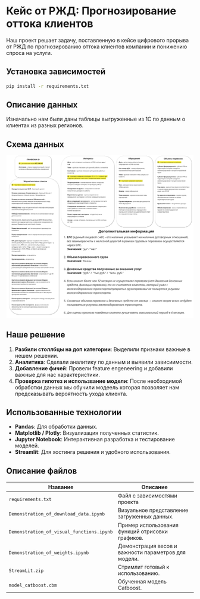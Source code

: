 
# Кейс от РЖД: Прогнозирование оттока клиентов

Наш проект решает задачу, поставленную в кейсе цифрового прорыва от РЖД по прогнозированию оттока клиентов компании и понижению спроса на услуги.

## Установка зависимостей
```bash
pip install -r requirements.txt
```
## Описание данных

Изначально нам были даны таблицы выгруженные из 1С по данным о клиентах из разных регионов.

## Схема данных
![Alt text](datachema.jpg)
## Наше решение

1. **Разбили столлбцы на доп категории**: Выделили признаки важные в нешем решении.
2. **Аналитика**: Сделали аналитику по данным и выявили зависиимости.
3. **Добавление фичей**: Провели feature engeneering и добавили важные для нас характеристики.
4. **Проверка гипотез и использвание модели**: После необходимой обработки данных мы обучили модеель которая позволяет нам предсказывать вероятность ухода клиента.


## Использованные технологии
* **Pandas**: Для обработки данных.
* **Matplotlib / Plotly**: Визуализация полученных статистик.
* **Jupyter Notebook**: Интерактивная разработка и тестирование моделей.
* **Streamlit**: Для хостинга решения и удобного использования.
 

## Описание файлов

| Нзавание                    | Описание                                                                         |
|------------------------------|---------------------------------------------------------------------------------|
| `requirements.txt`           | Файл с зависимостями проекта               |
| `Demonstration_of_download_data.ipynb`| Визуальное представление загруженных данных.                                 |
| `Demonstration_of_visual_functions.ipynb`           | Пример использования функций отрисовки графиков.                                 |
| `Demonstration_of_weights.ipynb`           | Демонстрация весов и важности параметров для модели.                                 |
| `StreamLit.zip`           | Стримлит готовый к использованию.                                 |
| `model_catboost.cbm`           | Обученная модель Catboost.                                 |



